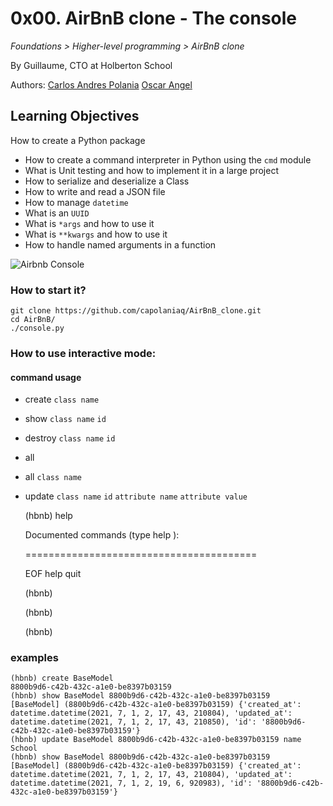 # 0x00. AirBnB clone - The console
_Foundations > Higher-level programming > AirBnB clone_

By Guillaume, CTO at Holberton School

Authors: [Carlos Andres Polania](https://twitter.com/timberdev)
[Oscar Angel](https://twitter.com/eloskyA)

## Learning Objectives


How to create a Python package
-   How to create a command interpreter in Python using the  `cmd`  module
-   What is Unit testing and how to implement it in a large project
-   How to serialize and deserialize a Class
-   How to write and read a JSON file
-   How to manage  `datetime`
-   What is an  `UUID`
-   What is  `*args`  and how to use it
-   What is  `**kwargs`  and how to use it
-   How to handle named arguments in a function

![Airbnb Console](https://holbertonintranet.s3.amazonaws.com/uploads/medias/2018/6/815046647d23428a14ca.png?X-Amz-Algorithm=AWS4-HMAC-SHA256&X-Amz-Credential=AKIARDDGGGOUWMNL5ANN/20210630/us-east-1/s3/aws4_request&X-Amz-Date=20210630T203434Z&X-Amz-Expires=86400&X-Amz-SignedHeaders=host&X-Amz-Signature=82db87b684c4c96f8e548db9179f5f6bc41078491079c3f96cd21ced654e8b89)


### How to start it?

    git clone https://github.com/capolaniaq/AirBnB_clone.git
    cd AirBnB/
    ./console.py


### How to use interactive mode:
#### command usage
- create `class name`
- show  `class name` `id`
- destroy `class name` `id`
- all
- all `class name`
- update `class name` `id` `attribute name` `attribute value`


    (hbnb) help

	Documented commands (type help <topic>):

	========================================

	EOF help quit

	(hbnb)

	(hbnb)

	(hbnb) 

### examples

    (hbnb) create BaseModel
    8800b9d6-c42b-432c-a1e0-be8397b03159
    (hbnb) show BaseModel 8800b9d6-c42b-432c-a1e0-be8397b03159
    [BaseModel] (8800b9d6-c42b-432c-a1e0-be8397b03159) {'created_at': 		      datetime.datetime(2021, 7, 1, 2, 17, 43, 210804), 'updated_at': datetime.datetime(2021, 7, 1, 2, 17, 43, 210850), 'id': '8800b9d6-c42b-432c-a1e0-be8397b03159'}
    (hbnb) update BaseModel 8800b9d6-c42b-432c-a1e0-be8397b03159 name School
    (hbnb) show BaseModel 8800b9d6-c42b-432c-a1e0-be8397b03159  
    [BaseModel] (8800b9d6-c42b-432c-a1e0-be8397b03159) {'created_at': datetime.datetime(2021, 7, 1, 2, 17, 43, 210804), 'updated_at': datetime.datetime(2021, 7, 1, 2, 19, 6, 920983), 'id': '8800b9d6-c42b-432c-a1e0-be8397b03159'}